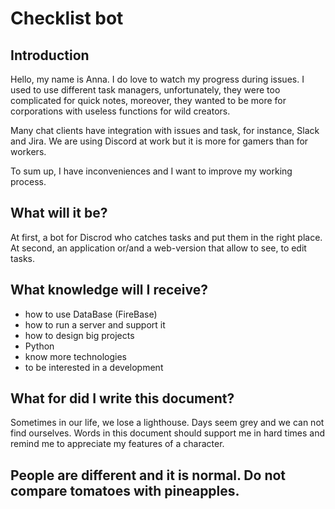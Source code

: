# Checklist bot

## Introduction
Hello, my name is Anna. I do love to watch my progress during issues. I used to use different task managers, unfortunately, they were too complicated for quick notes, moreover, they wanted to be more for corporations with useless functions for wild creators.

Many chat clients have integration with issues and task, for instance, Slack and Jira. We are using Discord at work but it is more for gamers than for workers.

To sum up, I have inconveniences and I want to improve my working process.

## What will it be?
At first, a bot for Discrod who catches tasks and put them in the right place.
At second, an application or/and a web-version that allow to see, to edit tasks.

## What knowledge will I receive?
* how to use DataBase (FireBase)
* how to run a server and support it
* how to design big projects
* Python
* know more technologies
* to be interested in a development

## What for did I write this document?
Sometimes in our life, we lose a lighthouse. Days seem grey and we can not find ourselves. Words in this document should support me in hard times and remind me to appreciate my features of a character.

## People are different and it is normal. Do not compare tomatoes with pineapples.

